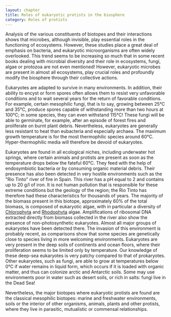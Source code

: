 ```yaml
---
layout: chapter
title: Roles of eukaryotic protists in the biosphere
category: Roles of protists
---
```

Analysis of the various constituents of biotopes and their interactions shows that microbes, although invisible, play essential roles in the functioning of ecosystems. However, these studies place a great deal of emphasis on bacteria, and eukaryotic microorganisms are often widely overlooked. This trend seems to be increasing so much that in some recent books dealing with microbial diversity and their role in ecosystems, fungi, algae or protozoa are not even mentioned! However, eukaryotic microbes are present in almost all ecosystems, play crucial roles and profoundly modify the biosphere through their collective actions.

Eukaryotes are adapted to survive in many environments. In addition, their ability to encyst or form spores often allows them to resist very unfavorable conditions and to wait several years for the return of favorable conditions. For example, certain mesophilic fungi, that is to say, growing between 25°C and 35°C, produce spores capable of withstanding more than two hours at 100°C; in some species, they can even withstand 115°C! These fungi will be able to germinate, for example, after an episode of forest fires and proliferate on burnt plant debris. Nevertheless, eukaryotes are generally less resistant to heat than eubacteria and especially archaea. The maximum growth temperature is for the most thermophilic species around 60°C. Hyper-thermophilic media will therefore be devoid of eukaryotes.

Eukaryotes are found in all ecological niches, including underwater hot springs, where certain animals and protists are present as soon as the temperature drops below the fateful 60°C. They feed with the help of endosymbiotic bacteria or by consuming organic material debris. Their presence has also been detected in very hostile environments such as the "Rio Tinto" river of fire in Spain. This river has a pH equal to 2 and contains up to 20 g/l of iron. It is not human pollution that is responsible for these extreme conditions but the geology of the region; the Rio Tinto has therefore had these characteristics for thousands of years. The majority of the biomass present in this biotope, approximately 60% of the total biomass, is composed of eukaryotic algae, with in particular a diversity of [Chlorophyta]({{site.baseurl}}/book/Part2/phylogenetic_classification/sections/Archaeplastida.html#chlorophyta) and [Rhodophyta]({{site.baseurl}}/book/Part2/phylogenetic_classification/sections/Archaeplastida.html#rhodophyta) algae. Amplifications of ribosomal DNA extracted directly from biomass collected in the river also show the presence of non-photosynthetic eukaryotes. Almost all major groups of eukaryotes have been detected there. The invasion of this environment is probably recent, as comparisons show that some species are genetically close to species living in more welcoming environments. Eukaryotes are very present in the deep soils of continents and ocean floors, where their proliferation seems to be limited only by temperature. Our knowledge of these deep-sea eukaryotes is very patchy compared to that of prokaryotes. Other eukaryotes, such as fungi, are able to grow at temperatures below 0°C if water remains in liquid form, which occurs if it is loaded with organic matter, and thus can colonize arctic and Antarctic soils. Some may use environments poor in water such as desert soils, or rich in salts: fungi live in the Dead Sea!

Nevertheless, the major biotopes where eukaryotic protists are found are the classical mesophilic biotopes: marine and freshwater environments, soils or the interior of other organisms, animals, plants and other protists, where they live in parasitic, mutualistic or commensal relationships.

